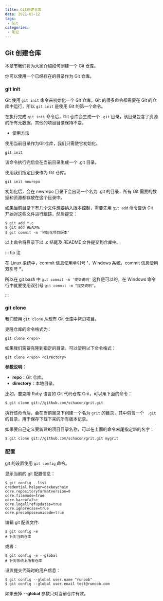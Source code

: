 ```yaml
---
title: Git创建仓库
date: 2021-05-12
tags:
 - Git
categories: 
 - 笔记
---
```


## Git 创建仓库

本章节我们将为大家介绍如何创建一个 Git 仓库。

你可以使用一个已经存在的目录作为 Git 仓库。

### git init

Git 使用 `git init` 命令来初始化一个 Git 仓库，Git 的很多命令都需要在 Git 的仓库中运行，所以 `git init` 是使用 Git 的第一个命令。

在执行完成 `git init` 命令后，Git 仓库会生成一个 `.git` 目录，该目录包含了资源的所有元数据，其他的项目目录保持不变。

- 使用方法

使用当前目录作为Git仓库，我们只需使它初始化。

```shell
git init
```

该命令执行完后会在当前目录生成一个 .git 目录。

使用我们指定目录作为 Git 仓库。

```shell
git init newrepo
```

初始化后，会在 newrepo 目录下会出现一个名为 .git 的目录，所有 Git 需要的数据和资源都存放在这个目录中。

如果当前目录下有几个文件想要纳入版本控制，需要先用 `git add` 命令告诉 Git 开始对这些文件进行跟踪，然后提交：

```shell
$ git add *.c
$ git add README
$ git commit -m '初始化项目版本'
```

以上命令将目录下以 .c 结尾及 README 文件提交到仓库中。

::: tip 注

 在 Linux 系统中，commit 信息使用单引号 **'**，Windows 系统，commit 信息使用双引号 **"**。

所以在 git bash 中 `git commit -m '提交说明'` 这样是可以的，在 Windows 命令行中就要使用双引号 `git commit -m "提交说明"`。

:::

### git clone

我们使用 `git clone` 从现有 Git 仓库中拷贝项目。

克隆仓库的命令格式为：

```shell
git clone <repo>
```

如果我们需要克隆到指定的目录，可以使用以下命令格式：

```shell
git clone <repo> <directory>
```

**参数说明：**

- **repo**：Git 仓库。
- **directory**：本地目录。

比如，要克隆 Ruby 语言的 Git 代码仓库 Grit，可以用下面的命令：

```sh
$ git clone git://github.com/schacon/grit.git
```

执行该命令后，会在当前目录下创建一个名为 `grit` 的目录，其中包含一个 ` .git` 的目录，用于保存下载下来的所有版本记录。

如果要自己定义要新建的项目目录名称，可以在上面的命令末尾指定新的名字：

```shell
$ git clone git://github.com/schacon/grit.git mygrit
```

### 配置

git 的设置使用 `git config` 命令。

显示当前的 git 配置信息：

```shell
$ git config --list
credential.helper=osxkeychain
core.repositoryformatversion=0
core.filemode=true
core.bare=false
core.logallrefupdates=true
core.ignorecase=true
core.precomposeunicode=true
```

编辑 git 配置文件:

```shell
$ git config -e
# 针对当前仓库 
```

或者：

```shell
$ git config -e --global
# 针对系统上所有仓库
```

设置提交代码时的用户信息：

```shell
$ git config --global user.name "runoob"
$ git config --global user.email test@runoob.com
```

如果去掉 **--global** 参数只对当前仓库有效。